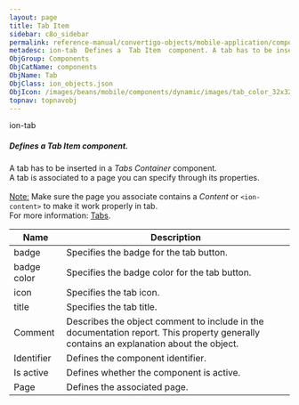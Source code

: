 ```yaml
---
layout: page
title: Tab Item
sidebar: c8o_sidebar
permalink: reference-manual/convertigo-objects/mobile-application/components/components/tab-item/
metadesc: ion-tab  Defines a  Tab Item  component. A tab has to be inserted in a  Tabs Container  component. A tab is associated to a page you can specify throu
ObjGroup: Components
ObjCatName: components
ObjName: Tab
ObjClass: ion_objects.json
ObjIcon: /images/beans/mobile/components/dynamic/images/tab_color_32x32.png
topnav: topnavobj
---
```

ion-tab<br/>

##### Defines a <i>Tab Item</i> component.<br/>
A tab has to be inserted in a <i>Tabs Container</i> component.<br/>
A tab is associated to a page you can specify through its properties.<br/>
<br/>
<span class='orangetwinsoft'><u>Note:</u></span> Make sure the page you associate contains a <i>Content</i> or <code>&lt;ion-content&gt;</code> to make it work properly in tab.<br/>
 For more information: <a href='https://ionicframework.com/docs/v3/components/#tabs'>Tabs</a>.

Name | Description 
--- | ---
badge | Specifies the badge for the tab button.
badge color | Specifies the badge color for the tab button.
icon | Specifies the tab icon.
title | Specifies the tab title.
Comment | Describes the object comment to include in the documentation report.  This property generally contains an explanation about the object. 
Identifier | Defines the component identifier.  
Is active | Defines whether the component is active. 
Page | Defines the associated page.  

